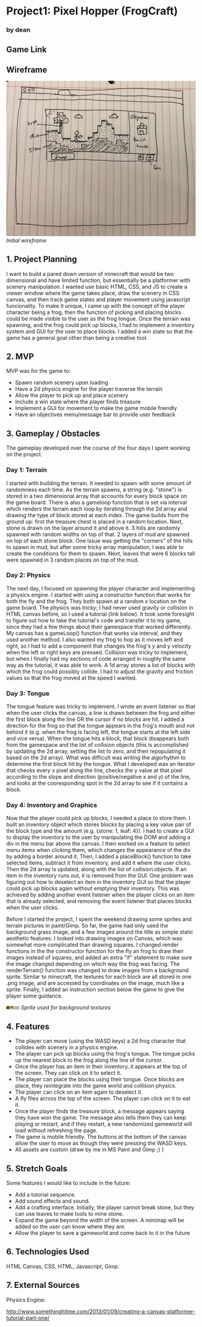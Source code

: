 # Project1: Pixel Hopper (FrogCraft)
### by dean

## Game Link

## Wireframe

![](wireframe.jpg)
*Initial wireframe*

## 1. Project Planning
I want to build a pared down version of minecraft that would be two dimensional and have limited function, but essentially be a platformer with scenery manipulation. I wanted use basic HTML, CSS, and JS to create a viewer window where the game takes place, draw the scenery in CSS canvas, and then track game states and player movement using javascript funcionality. To make it unique, I came up with the concept of the player character being a frog, then the function of picking and placing blocks could be made visible to the user as the frog tongue. Once the terrain was spawning, and the frog could pick up blocks, I had to implement a inventory system and GUI for the user to place blocks. I added a win state so that the game has a general goal other than being a creative tool.

## 2. MVP
MVP was for the game to:

- Spawn random scenery upon loading
- Have a 2d physics engine for the player traverse the terrain
- Allow the player to pick up and place scenery
- Include a win state where the player finds treasure
- Implement a GUI for movement to make the game mobile friendly
- Have an objectives menu/message bar to provide user feedback

## 3. Gameplay / Obstacles
The gameplay developed over the course of the four days I spent working on the project.

### Day 1: Terrain
I started with building the terrain. It needed to spawn with some amount of randomness each time. As the terrain spawns, a string (e.g. "stone") is stored in a two dimensional array that accounts for every block space on the game board. There is also a gameloop function that is set via interval which renders the terrain each loop by iterating through the 2d array and drawing the type of block stored at each index. The game builds from the ground up: first the treasure chest is placed in a random location. Next, stone is drawn on the layer around it and above it. 3 hills are randomly spawned with random widths on top of that. 2 layers of mud are spawned on top of each stone block. One issue was getting the "corners" of the hills to spawn in mud, but after some tricky array manipulation, I was able to create the conditions for them to spawn. Next, leaves that were 6 blocks tall were spawned in 3 random places on top of the mud. 

### Day 2: Physics
The next day, I focused on spawning the player character and implementing a physics engine. I started with using a constructor function that works for both the fly and the frog. They both spawn at a random x location on the game board. The physics was tricky; I had never used gravity or collision in HTML canvas before, so I used a tutorial (link below). It took some foresight to figure out how to take the tutorial's code and transfer it to my game, since they had a few things about their gamespace that worked differently. My canvas has a gameLoop() function that works via interval, and they used another method. I also wanted my frog to hop as it moves left and right, so I had to add a component that changes the frog's y and y velocity when the left or right keys are pressed. Collision was tricky to implement, but when I finally had my sections of code arranged in roughly the same way as the tutorial, it was able to work. A 1d array stores a list of blocks with which the frog could possibly collide. I had to adjust the gravity and friction values so that the frog moved at the speed I wanted. 

### Day 3: Tongue
The tongue feature was tricky to implement. I wrote an event listener so that when the user clicks the canvas, a line is drawn between the frog and either the first block along the line OR the cursor if no blocks are hit. I added a direction for the frog so that the tongue appears in the frog's mouth and not behind it (e.g. when the frog is facing left, the tongue starts at the left side and vice versa). When the tongue hits a block, that block disappears both from the gamespace and the list of collision objects (this is accomplished by updating the 2d array, setting the list to zero, and then repopulating it based on the 2d array). What was difficult was writing the algorhythm to determine the first block hit by the tongue. What I developed was an iterator that checks every x pixel along the line, checks the y value at that pixel according to the slope and direction (positive/negative x and y) of the line, and looks at the cooresponding spot in the 2d array to see if it contains a block. 

### Day 4: Inventory and Graphics
Now that the player could pick up blocks, I needed a place to store them. I built an inventory object which stores blocks by placing a key value pair of the block type and the amount (e.g. {stone: 1, leaf: 4}). I had to create a GUI to display the inventory to the user by manipulating the DOM and adding a div in the menu bar above the canvas. I then worked on a feature to select menu items when clicking them, which changes the appearance of the div by adding a border around it. Then, I added a placeBlock() function to take selected items, subtract it from inventory, and add it where the user clicks. Then the 2d array is updated, along with the list of collision objects. If an item in the inventory runs out, it is removed from the GUI. One problem was figuring out how to deselect an item in the inventory GUI so that the player could pick up blocks again without emptying their inventory. This was achieved by adding another event listener when the player clicks on an item that is already selected, and removing the event listener that places blocks when the user clicks. 

Before I started the project, I spent the weekend drawing some sprites and terrain pictures in paint/Gimp. So far, the game had only used the background grass image, and a few images around the title as simple static aesthetic features. I looked into drawing images on Canvas, which was somewhat more complicated than drawing squares. I changed render functions in the the constructor function for the fly an frog to draw their images instead of squares, and added an extra "if" statement to make sure the image changed depending on which way the frog was facing. The renderTerrain() function was changed to draw images from a background sprite. Similar to minecraft, the textures for each block are all stored in one .png image, and are accessed by coordinates on the image, much like a sprite. Finally, I added an instruction section below the game to give the player some guidance.

![](img/bgtextures.png)
*Sprite used for background textures*


## 4. Features

- The player can move (using the WASD keys) a 2d frog character that collides with scenery in a physics engine.
- The player can pick up blocks using the frog's tongue. The tongue picks up the nearest block to the frog along the line of the cursor.
- Once the player has an item in their inventory, it appears at the top of the screen. They can click on it to select it.
- The player can place the blocks using their tongue. Once blocks are place, they reintegrate into the game world and collision physics.
- The player can click on an item again to deselect it.
- A fly flies across the top of the screen. The player can click on it to eat it. 
- Once the player finds the treasure block, a message appears saying they have won the game. The message also tells them they can keep playing or restart, and if they restart, a new randomized gameworld will load without refreshing the page.
- The game is mobile friendly. The buttons at the bottom of the canvas allow the user to move as though they were pressing the WASD keys.
- All assets are custom (draw by me in MS Paint and Gimp ;) )


## 5. Stretch Goals

Some features I would like to include in the future: 

- Add a tutorial sequence.
- Add sound effects and sound.
- Add a crafting interface. Initially, the player cannot break stone, but they can use leaves to make tools to mine stone.
- Expand the game beyond the width of the screen. A minimap will be added so the user can know where they are. 
- Allow the player to save a gameworld and come back to it in the future

## 6. Technologies Used
HTML Canvas, CSS, HTML, Javascript, Gimp.

## 7. External Sources

Physics Engine: 

http://www.somethinghitme.com/2013/01/09/creating-a-canvas-platformer-tutorial-part-one/

